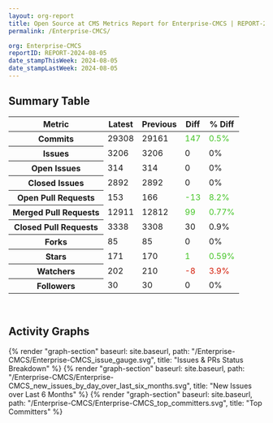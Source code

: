 ```yaml
---
layout: org-report
title: Open Source at CMS Metrics Report for Enterprise-CMCS | REPORT-2024-08-05
permalink: /Enterprise-CMCS/

org: Enterprise-CMCS
reportID: REPORT-2024-08-05
date_stampThisWeek: 2024-08-05
date_stampLastWeek: 2024-08-05
---
```

<div class="summary-table">
  <table class="usa-table usa-table--borderless">
    <h2> Summary Table </h2>
    <thead>
      <tr>
        <th scope="col">Metric</th>
        <th scope="col">Latest</th>
        <th scope="col">Previous</th>
        <th scope="col">Diff</th>
        <th scope="col">% Diff</th>
      </tr>
    </thead>
    <tbody>
      <tr>
        <th scope="row">Commits</th>
        <td>29308</td>
        <td>29161</td>
        <td style="color: #45c527" >147</td>
        <td style="color: #45c527" >0.5%</td>
      </tr>
      <tr>
        <th scope="row">Issues</th>
        <td>3206</td>
        <td>3206</td>
        <td style="" >0</td>
        <td style="" >0%</td>
      </tr>
      <tr>
        <th scope="row">Open Issues</th>
        <td>314</td>
        <td>314</td>
        <td style="" >0</td>
        <td style="" >0%</td>
      </tr>
      <tr>
        <th scope="row">Closed Issues</th>
        <td>2892</td>
        <td>2892</td>
        <td style="" >0</td>
        <td style="" >0%</td>
      </tr>
      <tr>
        <th scope="row">Open Pull Requests</th>
        <td>153</td>
        <td>166</td>
        <td style="color: #45c527" >-13</td>
        <td style="color: #45c527" >8.2%</td>
      </tr>
      <tr>
        <th scope="row">Merged Pull Requests</th>
        <td>12911</td>
        <td>12812</td>
        <td style="color: #45c527" >99</td>
        <td style="color: #45c527" >0.77%</td>
      </tr>
      <tr>
        <th scope="row">Closed Pull Requests</th>
        <td>3338</td>
        <td>3308</td>
        <td style="" >30</td>
        <td style="" >0.9%</td>
      </tr>
      <tr>
        <th scope="row">Forks</th>
        <td>85</td>
        <td>85</td>
        <td style="" >0</td>
        <td style="" >0%</td>
      </tr>
      <tr>
        <th scope="row">Stars</th>
        <td>171</td>
        <td>170</td>
        <td style="color: #45c527" >1</td>
        <td style="color: #45c527" >0.59%</td>
      </tr>
      <tr>
        <th scope="row">Watchers</th>
        <td>202</td>
        <td>210</td>
        <td style="color: #d31c08" >-8</td>
        <td style="color: #d31c08" >3.9%</td>
      </tr>
      <tr>
        <th scope="row">Followers</th>
        <td>30</td>
        <td>30</td>
        <td style="" >0</td>
        <td style="" >0%</td>
      </tr>
    </tbody>
  </table>
</div>
<div class="graph-container">
  <br>
  <h2>Activity Graphs</h2>
  <div class="all-graphs">
    <!--- Issues/PRs Status Breakdown Graph -->
    {% render "graph-section" baseurl: site.baseurl, path: "/Enterprise-CMCS/Enterprise-CMCS_issue_gauge.svg", title: "Issues & PRs Status Breakdown" %}
    <!-- New Issues over Last 6 Months -->
    {% render "graph-section" baseurl: site.baseurl, path: "/Enterprise-CMCS/Enterprise-CMCS_new_issues_by_day_over_last_six_months.svg", title: "New Issues over Last 6 Months" %}
    <!-- Top Committers Bar Graph -->
    {% render "graph-section" baseurl: site.baseurl, path: "/Enterprise-CMCS/Enterprise-CMCS_top_committers.svg", title: "Top Committers" %}
  </div>
</div>